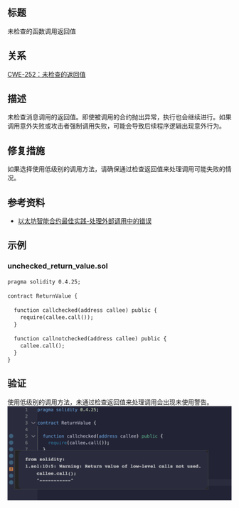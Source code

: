 ## 标题
未检查的函数调用返回值

## 关系
[CWE-252：未检查的返回值](https://cwe.mitre.org/data/definitions/252.html)

## 描述
未检查消息调用的返回值。即使被调用的合约抛出异常，执行也会继续进行。如果调用意外失败或攻击者强制调用失败，可能会导致后续程序逻辑出现意外行为。

## 修复措施
如果选择使用低级别的调用方法，请确保通过检查返回值来处理调用可能失败的情况。

## 参考资料
* [以太坊智能合约最佳实践-处理外部调用中的错误](https://consensys.github.io/smart-contract-best-practices/development-recommendations/general/external-calls/#handle-errors-in-external-calls)
## 示例

### unchecked_return_value.sol
``` solidity
pragma solidity 0.4.25;

contract ReturnValue {

  function callchecked(address callee) public {
    require(callee.call());
  }

  function callnotchecked(address callee) public {
    callee.call();
  }
}

```
## 验证
使用低级别的调用方法，未通过检查返回值来处理调用会出现未使用警告。
![1-4.png](./img/1-4.png)